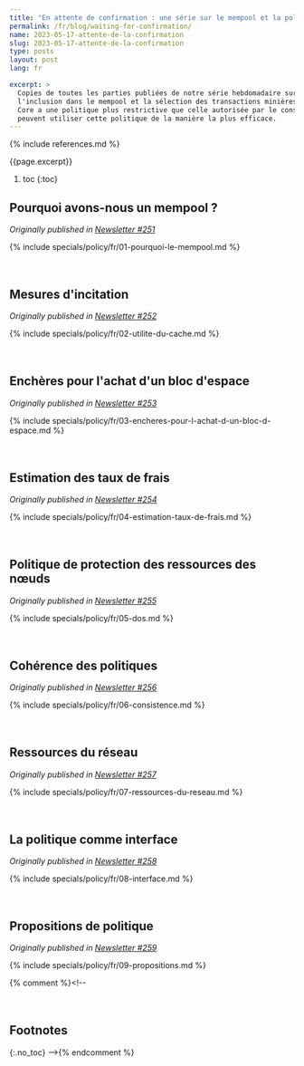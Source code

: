 ```yaml
---
title: "En attente de confirmation : une série sur le mempool et la politique de relais"
permalink: /fr/blog/waiting-for-confirmation/
name: 2023-05-17-attente-de-la-confirmation
slug: 2023-05-17-attente-de-la-confirmation
type: posts
layout: post
lang: fr

excerpt: >
  Copies de toutes les parties publiées de notre série hebdomadaire sur le relais de transaction,
  l'inclusion dans le mempool et la sélection des transactions minières---y compris pourquoi Bitcoin
  Core a une politique plus restrictive que celle autorisée par le consensus et comment les portefeuilles
  peuvent utiliser cette politique de la manière la plus efficace.
---
```

<style>
/* put a little extra space between the H2s to maybe help
 * readers understand each of these was originally published independently
 * of the others */
h2:not(:first-of-type) { margin-top: 3em; }
</style>

{% include references.md %}

{{page.excerpt}}

1. toc
{:toc}

## Pourquoi avons-nous un mempool ?

*Originally published in [Newsletter #251](/fr/newsletters/2023/05/17/#en-attente-de-confirmation-1--pourquoi-avons-nous-un-mempool-)*

{% include specials/policy/fr/01-pourquoi-le-mempool.md %}

## Mesures d'incitation

*Originally published in [Newsletter #252](/fr/newsletters/2023/05/24/#en-attente-de-confirmation-2--mesures-dincitation)*

{% include specials/policy/fr/02-utilite-du-cache.md %}

## Enchères pour l'achat d'un bloc d'espace

*Originally published in [Newsletter #253](/fr/newsletters/2023/05/31/#attente-de-la-confirmation-3--enchères-pour-lachat-dun-bloc-despace)*

{% include specials/policy/fr/03-encheres-pour-l-achat-d-un-bloc-d-espace.md %}

## Estimation des taux de frais

*Originally published in [Newsletter #254](/fr/newsletters/2023/06/07/#en-attente-de-confirmation-4--estimation-du-taux-de-frais)*

{% include specials/policy/fr/04-estimation-taux-de-frais.md %}

## Politique de protection des ressources des nœuds

*Originally published in [Newsletter #255](/fr/newsletters/2023/06/14/#en-attente-de-confirmation-5--politique-de-protection-des-ressources-des-nœuds)*

{% include specials/policy/fr/05-dos.md %}

## Cohérence des politiques

*Originally published in [Newsletter #256](/fr/newsletters/2023/06/21/#en-attente-de-confirmation-6--cohérence-des-politiques)*

{% include specials/policy/fr/06-consistence.md %}

## Ressources du réseau

*Originally published in [Newsletter #257](/fr/newsletters/2023/06/28/#en-attente-de-confirmation-7--ressources-du-réseau)*

{% include specials/policy/fr/07-ressources-du-reseau.md %}

## La politique comme interface

*Originally published in [Newsletter #258](/fr/newsletters/2023/07/05/#en-attente-de-confirmation-8--la-politique-comme-interface)*

{% include specials/policy/fr/08-interface.md %}

## Propositions de politique

*Originally published in [Newsletter #259](/fr/newsletters/2023/07/12/#en-attente-de-confirmation-9--propositions-de-politique)*

{% include specials/policy/fr/09-propositions.md %}

{% comment %}<!--
## Footnotes
{:.no_toc}
-->{% endcomment %}
